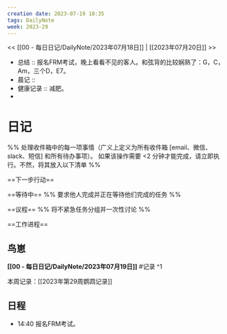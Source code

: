```yaml
---
creation date: 2023-07-19 10:35
tags: DailyNote
week: 2023-29
---
```


<< [[00 - 每日日记/DailyNote/2023年07月18日]] | [[2023年07月20日]] >>


- 总结 :: 报名FRM考试，晚上看看不见的客人。和弦背的比较娴熟了：G，C，Am，三个D，E7。
- 晨记 ::
- 健康记录 :: 减肥。
- 

# 日记
%% 处理收件箱中的每一项事情（广义上定义为所有收件箱 [email、微信、slack、短信] 和所有待办事项）。 如果该操作需要 <2 分钟才能完成，请立即执行。不然，将其放入以下清单 %% 

==下一步行动==



==等待中==
%% 要求他人完成并正在等待他们完成的任务 %%

==议程==
%% 将不紧急任务分组并一次性讨论 %%

==工作进程==

## 鸟崽
**[[00 - 每日日记/DailyNote/2023年07月19日]]**
#记录 
^1

本周记录：[[2023年第29周鹦鹉记录]]

## 日程
- <time>14:40</time> 报名FRM考试。